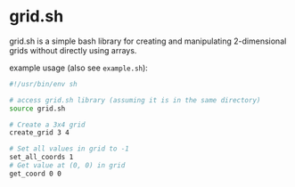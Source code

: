 # grid.sh
grid.sh is a simple bash library for creating and manipulating 2-dimensional grids without directly using arrays.

example usage (also see `example.sh`):
```sh
#!/usr/bin/env sh

# access grid.sh library (assuming it is in the same directory)
source grid.sh

# Create a 3x4 grid
create_grid 3 4

# Set all values in grid to -1
set_all_coords 1
# Get value at (0, 0) in grid
get_coord 0 0
```